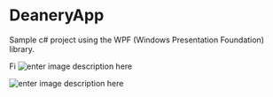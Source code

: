 # DeaneryApp
Sample c# project using the WPF (Windows Presentation Foundation) library.

Fi
![enter image description here](https://lh3.googleusercontent.com/cB4OROTkILj3ijnCsJWHIsi68zTcVQiwfDCD2oz6R8hRlb28SMXX9IKDA9L4Tu1kOFtQ0Q2gkNvM)

![enter image description here](https://lh3.googleusercontent.com/8I_LyQBgH0D3GCQPJ8WF_yTx7S-mUWJZI9OO3QNtgHnOddk5wVvlQ3UdbDPDQauKe8LvrHd1LYf4)
<!--stackedit_data:
eyJoaXN0b3J5IjpbMTIzMTkxMzU5NiwtMTE5MTU3NzEyXX0=
-->